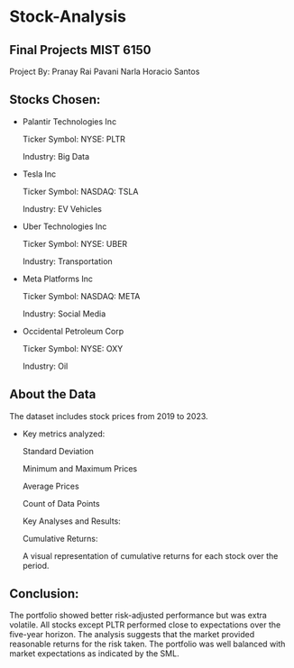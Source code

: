 # Stock-Analysis
## Final Projects MIST 6150
Project By: 
Pranay Rai
Pavani Narla
Horacio Santos

## Stocks Chosen:
* Palantir Technologies Inc

   Ticker Symbol: NYSE: PLTR

   Industry: Big Data

* Tesla Inc

   Ticker Symbol: NASDAQ: TSLA

   Industry: EV Vehicles

* Uber Technologies Inc

   Ticker Symbol: NYSE: UBER

   Industry: Transportation

* Meta Platforms Inc

   Ticker Symbol: NASDAQ: META

   Industry: Social Media

* Occidental Petroleum Corp

   Ticker Symbol: NYSE: OXY

   Industry: Oil

## About the Data
The dataset includes stock prices from 2019 to 2023.

* Key metrics analyzed:

  Standard Deviation

  Minimum and Maximum Prices

  Average Prices

  Count of Data Points

  Key Analyses and Results:

  Cumulative Returns:

  A visual representation of cumulative returns for each stock over the period.


## Conclusion:
The portfolio showed better risk-adjusted performance but was extra volatile.
All stocks except PLTR performed close to expectations over the five-year horizon.
The analysis suggests that the market provided reasonable returns for the risk taken.
The portfolio was well balanced with market expectations as indicated by the SML.
